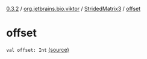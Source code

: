 [0.3.2](../../index.md) / [org.jetbrains.bio.viktor](../index.md) / [StridedMatrix3](index.md) / [offset](.)

# offset

`val offset: Int` [(source)](https://github.com/JetBrains-Research/viktor/blob/0.3.2/src/main/kotlin/org/jetbrains/bio/viktor/StridedMatrix3.kt#L13)